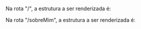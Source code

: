 Na rota "/", a estrutura a ser renderizada é:

<PaginaPadrao>
    <Inicio/>
</PaginaPadrao>
    
Na rota "/sobreMim", a estrutura a ser renderizada é:

<PaginaPadrao>
    <SobreMim/>
</PaginaPadrao>


